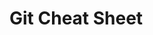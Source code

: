 # Git Cheat Sheet

<object data="../week3/Atlassian-Git-Cheatsheet.pdf" type="application/pdf" width="100%" height="900px"></object>